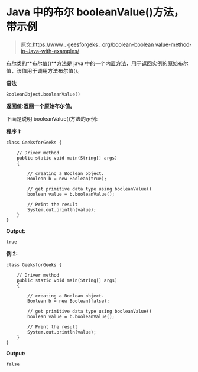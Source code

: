 # Java 中的布尔 booleanValue()方法，带示例

> 原文:[https://www . geesforgeks . org/boolean-boolean value-method-in-Java-with-examples/](https://www.geeksforgeeks.org/boolean-booleanvalue-method-in-java-with-examples/)

[布尔类](https://www.geeksforgeeks.org/java-lang-boolean-class-java/)的**布尔值()**方法是 java 中的一个内置方法，用于返回实例的原始布尔值，该值用于调用方法布尔值()。

**语法**

```
BooleanObject.booleanValue()
```

**返回值:**返回一个**原始布尔值。**

下面是说明 booleanValue()方法的示例:

**程序 1:**

```
class GeeksforGeeks {

    // Driver method
    public static void main(String[] args)
    {

        // creating a Boolean object.
        Boolean b = new Boolean(true);

        // get primitive data type using booleanValue()
        boolean value = b.booleanValue();

        // Print the result
        System.out.println(value);
    }
}
```

**Output:**

```
true

```

**例 2:**

```
class GeeksforGeeks {

    // Driver method
    public static void main(String[] args)
    {

        // creating a Boolean object.
        Boolean b = new Boolean(false);

        // get primitive data type using booleanValue()
        boolean value = b.booleanValue();

        // Print the result
        System.out.println(value);
    }
}
```

**Output:**

```
false

```